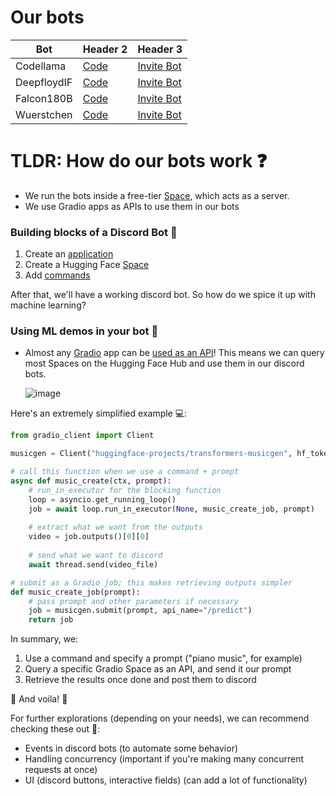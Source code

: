 # Our bots
| Bot | Header 2 | Header 3 |
| -------- | -------- | -------- |
| Codellama   | [Code](https://huggingface.co/spaces/huggingface-projects/codellama-bot)   | [Invite Bot](https://discord.com/api/oauth2/authorize?client_id=1152238037355474964&permissions=309237647360&scope=bot)   |
| DeepfloydIF  | [Code](https://huggingface.co/spaces/huggingface-projects/deepfloydif-bot)   | [Invite Bot](https://discord.com/api/oauth2/authorize?client_id=1154395078735953930&permissions=51200&scope=bot)   |
| Falcon180B  | [Code](https://huggingface.co/spaces/huggingface-projects/falcon180b-bot)   | [Invite Bot](https://discord.com/api/oauth2/authorize?client_id=1155169841276260546&permissions=326417516544&scope=bot)   |
| Wuerstchen  | [Code](https://huggingface.co/spaces/huggingface-projects/wuerstchen-bot)   | [Invite Bot](https://discord.com/api/oauth2/authorize?client_id=1155489509518098565&permissions=51200&scope=bot)   |


# TLDR: How do our bots work ❓

- We run the bots inside a free-tier [Space](https://huggingface.co/new-space?sdk=gradio), which acts as a server. 
- We use Gradio apps as APIs to use them in our bots

### Building blocks of a Discord Bot 🤖

1. Create an [application](https://discord.com/developers/applications)
2. Create a Hugging Face [Space](https://huggingface.co/new-space?sdk=gradio)
3. Add [commands](https://huggingface.co/spaces/huggingface-projects/huggingbots/blob/main/app.py)

After that, we'll have a working discord bot. So how do we spice it up with machine learning?

### Using ML demos in your bot 🧠
- Almost any [Gradio](https://github.com/gradio-app/gradio/tree/main/client/python) app can be [used as an API](https://www.gradio.app/guides/sharing-your-app#api-page)! This means we can query most Spaces on the Hugging Face Hub and use them in our discord bots.

  ![image](https://github.com/lunarflu/fork-discord-bots/assets/70143200/97316c28-7c99-42c0-ab6a-687819d678f8)


Here's an extremely simplified example 💻: 

```python
from gradio_client import Client

musicgen = Client("huggingface-projects/transformers-musicgen", hf_token=os.getenv("HF_TOKEN"))

# call this function when we use a command + prompt
async def music_create(ctx, prompt): 
    # run_in_executor for the blocking function
    loop = asyncio.get_running_loop()
    job = await loop.run_in_executor(None, music_create_job, prompt)
    
    # extract what we want from the outputs
    video = job.outputs()[0][0]
    
    # send what we want to discord
    await thread.send(video_file)

# submit as a Gradio job; this makes retrieving outputs simpler
def music_create_job(prompt):
    # pass prompt and other parameters if necessary
    job = musicgen.submit(prompt, api_name="/predict")
    return job

```
In summary, we:
1. Use a command and specify a prompt ("piano music", for example)
2. Query a specific Gradio Space as an API, and send it our prompt
3. Retrieve the results once done and post them to discord

🎉 And voila! 🎉

For further explorations (depending on your needs), we can recommend checking these out 🧐:
- Events in discord bots (to automate some behavior)
- Handling concurrency (important if you're making many concurrent requests at once)
- UI (discord buttons, interactive fields) (can add a lot of functionality)
